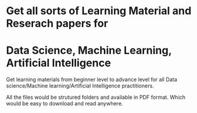 # Get all sorts of Learning Material and Reserach papers for 
# Data Science, Machine Learning, Artificial Intelligence
Get learning materials from beginner level to advance level for all Data science/Machine learning/Artificial Intelligence practitioners.

All the files would be strutured folders and available in PDF format. Which would be easy to download and read anywhere. 
